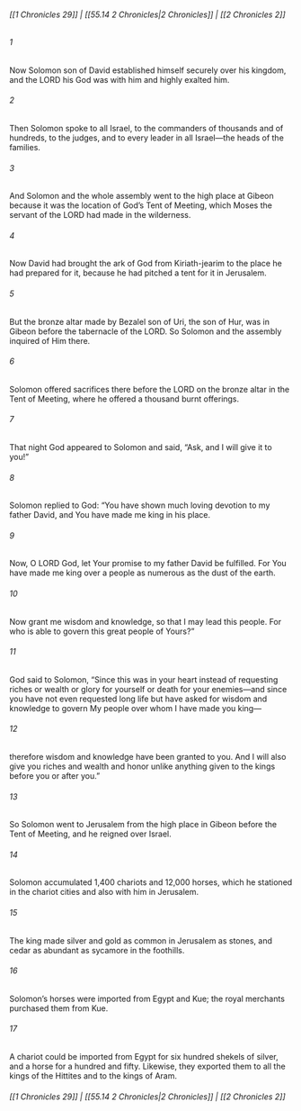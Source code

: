 
###### [[1 Chronicles 29]] | [[55.14 2 Chronicles|2 Chronicles]] | [[2 Chronicles 2]]

###### 1
Now Solomon son of David established himself securely over his kingdom, and the LORD his God was with him and highly exalted him.
###### 2
Then Solomon spoke to all Israel, to the commanders of thousands and of hundreds, to the judges, and to every leader in all Israel—the heads of the families.
###### 3
And Solomon and the whole assembly went to the high place at Gibeon because it was the location of God’s Tent of Meeting, which Moses the servant of the LORD had made in the wilderness.
###### 4
Now David had brought the ark of God from Kiriath-jearim to the place he had prepared for it, because he had pitched a tent for it in Jerusalem.
###### 5
But the bronze altar made by Bezalel son of Uri, the son of Hur, was in Gibeon before the tabernacle of the LORD. So Solomon and the assembly inquired of Him there.
###### 6
Solomon offered sacrifices there before the LORD on the bronze altar in the Tent of Meeting, where he offered a thousand burnt offerings.
###### 7
That night God appeared to Solomon and said, “Ask, and I will give it to you!”
###### 8
Solomon replied to God: “You have shown much loving devotion to my father David, and You have made me king in his place.
###### 9
Now, O LORD God, let Your promise to my father David be fulfilled. For You have made me king over a people as numerous as the dust of the earth.
###### 10
Now grant me wisdom and knowledge, so that I may lead this people. For who is able to govern this great people of Yours?”
###### 11
God said to Solomon, “Since this was in your heart instead of requesting riches or wealth or glory for yourself or death for your enemies—and since you have not even requested long life but have asked for wisdom and knowledge to govern My people over whom I have made you king—
###### 12
therefore wisdom and knowledge have been granted to you. And I will also give you riches and wealth and honor unlike anything given to the kings before you or after you.”
###### 13
So Solomon went to Jerusalem from the high place in Gibeon before the Tent of Meeting, and he reigned over Israel.
###### 14
Solomon accumulated 1,400 chariots and 12,000 horses, which he stationed in the chariot cities and also with him in Jerusalem.
###### 15
The king made silver and gold as common in Jerusalem as stones, and cedar as abundant as sycamore in the foothills.
###### 16
Solomon’s horses were imported from Egypt and Kue; the royal merchants purchased them from Kue.
###### 17
A chariot could be imported from Egypt for six hundred shekels of silver, and a horse for a hundred and fifty. Likewise, they exported them to all the kings of the Hittites and to the kings of Aram.

###### [[1 Chronicles 29]] | [[55.14 2 Chronicles|2 Chronicles]] | [[2 Chronicles 2]]
